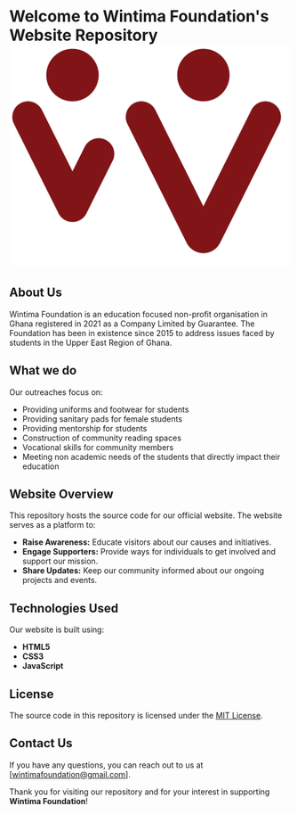 # Welcome to Wintima Foundation's Website Repository ![NGO Logo](./images/logo.png)
## About Us
Wintima Foundation is an education focused non-profit organisation in Ghana registered in 2021 as a Company Limited by Guarantee. The Foundation has been in existence since 2015 to address issues faced by students in the Upper East Region of Ghana.

## What we do
Our outreaches focus on: 
- Providing uniforms and footwear for students
- Providing sanitary pads for female students
- Providing mentorship for students
- Construction of community reading spaces
- Vocational skills for community members 
- Meeting non academic needs of the students that directly impact their education


## Website Overview
This repository hosts the source code for our official website. The website serves as a platform to:

- **Raise Awareness:** Educate visitors about our causes and initiatives.
- **Engage Supporters:** Provide ways for individuals to get involved and support our mission.
- **Share Updates:** Keep our community informed about our ongoing projects and events.

## Technologies Used
Our website is built using:
- **HTML5**
- **CSS3**
- **JavaScript**

## License
The source code in this repository is licensed under the [MIT License](./LICENSE).

## Contact Us
If you have any questions, you can reach out to us at [wintimafoundation@gmail.com].

Thank you for visiting our repository and for your interest in supporting **Wintima Foundation**!
